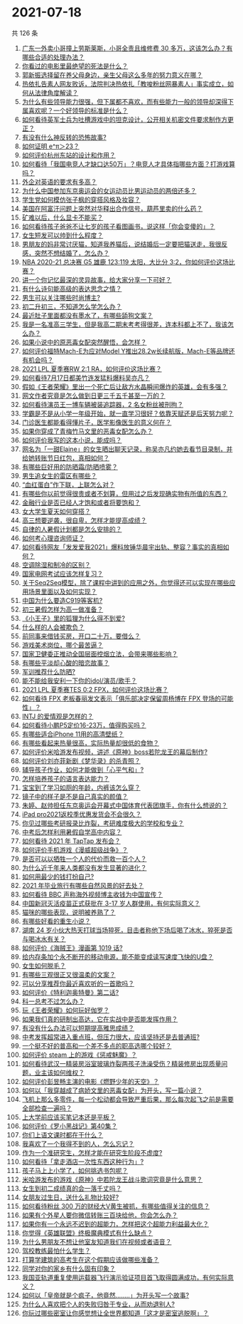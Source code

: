 # 2021-07-18

共 126 条

<!-- BEGIN -->
<!-- 最后更新时间 Sun Jul 18 2021 18:01:46 GMT+0800 (China Standard Time) -->

1. [广东一外卖小哥撞上劳斯莱斯，小哥全责且维修费 30
   多万，这该怎么办？有哪些合适的处理办法？](https://www.zhihu.com/question/472919775)
1. [你看过的电影里最绝望的死法是什么？](https://www.zhihu.com/question/26685253)
1. [郭新振选择留在养父母身边，亲生父母这么多年的努力意义在哪？](https://www.zhihu.com/question/472138910)
1. [热依扎告素人网友败诉，法院判决热依扎「教唆粉丝网暴素人」事实成立，如何从法律角度解读？](https://www.zhihu.com/question/472937891)
1. [为什么有些领导能力很强，但下属都不喜欢，而有些能力一般的领导却深得下属喜欢呢？一个好领导的标准是什么？](https://www.zhihu.com/question/470459462)
1. [如何看待英军士兵为吐槽游戏中的坦克设计，公开相关机密文件要求制作方更正？](https://www.zhihu.com/question/472908883)
1. [有没有什么神反转的恐怖故事?](https://www.zhihu.com/question/357891855)
1. [如何证明 e^π＞23？](https://www.zhihu.com/question/465861734)
1. [如何评价杭州东站的设计和作用？](https://www.zhihu.com/question/21286488)
1. [如何看待「我国电竞人才缺口达50万」？电竞人才具体指哪些方面？打游戏算吗？](https://www.zhihu.com/question/472710467)
1. [外企对英语的要求有多高？](https://www.zhihu.com/question/302390043)
1. [为什么中国参加东京奥运会的女运动员比男运动员的两倍还多？](https://www.zhihu.com/question/472194478)
1. [学生党如何模仿张子枫的穿搭风格及妆容？](https://www.zhihu.com/question/297388550)
1. [美国在阿富汗问题上突然对华释出合作信号，葫芦里卖的什么药？](https://www.zhihu.com/question/472572970)
1. [矿难以后，什么显卡不能买？](https://www.zhihu.com/question/457188655)
1. [如何看待孩子爸爸不让七岁的孩子看图画书，说这样「你会变傻的」？](https://www.zhihu.com/question/471032824)
1. [女生短发可以帅到什么程度？](https://www.zhihu.com/question/46221254)
1. [男朋友的妈非常讨厌猫，知道我养猫后，说结婚后一定要把猫送走，我很反感，突然不想结婚了，怎么办？](https://www.zhihu.com/question/458232041)
1. [NBA 2020-21 总决赛 G5 雄鹿 123:119 太阳，大比分
   3:2，你如何评价这场比赛？](https://www.zhihu.com/question/472913434)
1. [讲一个你记忆最深的灵异故事，给大家分享一下可好？](https://www.zhihu.com/question/462666384)
1. [有什么诗句能高级的表达思念之情？](https://www.zhihu.com/question/465434959)
1. [男生可以关注哪些时尚博主?](https://www.zhihu.com/question/30267174)
1. [初二升初三，不知道怎么学怎么办？](https://www.zhihu.com/question/471858579)
1. [最近肚子里面都没有墨水了，有哪些舔狗文案？](https://www.zhihu.com/question/442325192)
1. [我是一名准高三学生，但是我高二期末考考得很差，连本科都上不了，我该怎么办？](https://www.zhihu.com/question/472917558)
1. [如果小说中的原恶毒女配突然醒悟，会怎样？](https://www.zhihu.com/question/445816578)
1. [如何评价福特Mach-E为应对Model
   Y推出28.2w长续航版，Mach-E等品牌还有机会吗？](https://www.zhihu.com/question/472815772)
1. [2021 LPL 夏季赛RW 2:1 RA，如何评价这场比赛？](https://www.zhihu.com/question/472801056)
1. [如何看待7月17日都美竹连发猛料爆料吴亦凡？](https://www.zhihu.com/question/472743930)
1. [假如《王者荣耀》里出一个死亡后让敌方水晶瞬间爆炸的英雄，会有多强？](https://www.zhihu.com/question/469036260)
1. [网文作者究竟是怎么做到日更三千五千甚至一万的？](https://www.zhihu.com/question/471269766)
1. [如何看待演员王一博车辆被装追踪器，2 名女粉丝被刑拘？](https://www.zhihu.com/question/472808340)
1. [学霸是不是从小学一年级开始，就一直学习很好？依靠天赋还是后天努力呢？](https://www.zhihu.com/question/463736962)
1. [门诊医生都能看得懂片子，医学影像医生的意义何在？](https://www.zhihu.com/question/468765533)
1. [如果你穿成了青梅竹马文里的恶毒女配怎么办？](https://www.zhihu.com/question/397987454)
1. [如何评价我写的这本小说，能成吗？](https://www.zhihu.com/question/472786466)
1. [网名为「一甜Elaine」的女生晒出聊天记录，称吴亦凡约她去看节目录制，并给她转账节日红包，真相如何？](https://www.zhihu.com/question/472725599)
1. [有哪些巨好用的防晒霜/防晒喷雾？](https://www.zhihu.com/question/268591519)
1. [男生追女生的雷区有哪些？](https://www.zhihu.com/question/366375304)
1. [“血红蛋白”作下联，上联怎么对？](https://www.zhihu.com/question/471731418)
1. [有哪些你以前觉得很贵或者不划算，但用过之后发现确实物有所值的东西？](https://www.zhihu.com/question/20785236)
1. [金融行业是否已经人才饱和或者将要饱和？](https://www.zhihu.com/question/267950320)
1. [女大学生夏天如何穿搭？](https://www.zhihu.com/question/457293567)
1. [高三想要逆袭，很自卑，怎样才能提高成绩？](https://www.zhihu.com/question/472875663)
1. [自律的人暑假计划都是怎么安排的？](https://www.zhihu.com/question/472748290)
1. [如何考心理咨询师证？](https://www.zhihu.com/question/34427121)
1. [如何看待网友「发发爱我2021」爆料放锤华晨宇出轨、整容？事实的真相如何？](https://www.zhihu.com/question/472603288)
1. [空调除湿和制冷的区别？](https://www.zhihu.com/question/30879409)
1. [国家电网考试应该怎样复习？](https://www.zhihu.com/question/53664442)
1. [关于Seq2Seq模型，除了课程中讲到的应用之外，你觉得还可以实现在哪些应用场景里面以及如何实现？](https://www.zhihu.com/question/472325766)
1. [中国为什么要造C919等客机?](https://www.zhihu.com/question/384802353)
1. [初三暑假怎样为高一做准备？](https://www.zhihu.com/question/284199799)
1. [《小王子》里的狐狸为什么得不到爱?](https://www.zhihu.com/question/431240834)
1. [什么样的人会被欺负？](https://www.zhihu.com/question/460063819)
1. [前同事来借钱买房，开口二十万，要借么？](https://www.zhihu.com/question/471426283)
1. [游戏美术岗位，哪个最苦逼？](https://www.zhihu.com/question/356482357)
1. [国家卫健委正推动全国层面控烟立法，会带来哪些影响？](https://www.zhihu.com/question/472532128)
1. [有哪些平淡却心酸的暗恋故事？](https://www.zhihu.com/question/303487786)
1. [军训推荐什么防晒?](https://www.zhihu.com/question/336876231)
1. [能不能给我安利一下你的idol/演员/歌手？](https://www.zhihu.com/question/451642452)
1. [2021 LPL 夏季赛TES 0:2 FPX，如何评价这场比赛？](https://www.zhihu.com/question/472842082)
1. [如何看待 FPX 老板春丽发文表示「俱乐部决定保留周杨博在 FPX
   登场的可能性」？](https://www.zhihu.com/question/472601397)
1. [INTJ 的爱情观是怎样的？](https://www.zhihu.com/question/25282644)
1. [如何看待小鹏P5定价16-23万，值得购买吗？](https://www.zhihu.com/question/472732035)
1. [有哪些适合iPhone 11用的高清壁纸？](https://www.zhihu.com/question/354194570)
1. [有哪些看起来热量很高，实际热量却很低的食物？](https://www.zhihu.com/question/359675190)
1. [如何评价米哈游发布视频，讲述《原神》boss若陀龙王的幕后制作?](https://www.zhihu.com/question/472619596)
1. [如何评价刘亦菲新剧《梦华录》的杀青照？](https://www.zhihu.com/question/470176416)
1. [辅导孩子作业，如何才能做到「心平气和」?](https://www.zhihu.com/question/461126046)
1. [怎样培养孩子的语言表达能力？](https://www.zhihu.com/question/360715709)
1. [宝宝到了学习如厕的年龄，内裤该怎么穿？](https://www.zhihu.com/question/469079593)
1. [镜子中的样子是不是自己真实的颜值？](https://www.zhihu.com/question/458577474)
1. [朱婷、赵帅担任东京奥运会开幕式中国体育代表团旗手，你有什么想说的？](https://www.zhihu.com/question/472876558)
1. [iPad pro2021返校季优惠发货会不会很久？](https://www.zhihu.com/question/468740569)
1. [你见过哪些考研报录比炸裂，考研难度极大的学校和专业？](https://www.zhihu.com/question/449575589)
1. [中考后怎样利用暑假自学高中内容？](https://www.zhihu.com/question/61514103)
1. [如何看待 2021 年 TapTap 发布会？](https://www.zhihu.com/question/472833150)
1. [如何评价手机游戏《漫威超级战争》？](https://www.zhihu.com/question/472389426)
1. [是否可以以牺牲一个人的代价而救一百个人？](https://www.zhihu.com/question/38756276)
1. [为什么近千年来人类都没有发生显著的进化？](https://www.zhihu.com/question/32004935)
1. [如何用最少的钱打扮自己?](https://www.zhihu.com/question/443604419)
1. [2021 年毕业旅行有哪些自然风景的好去处？](https://www.zhihu.com/question/466380056)
1. [如何看待 BBC 声称海外视频博主收钱为中国宣传？](https://www.zhihu.com/question/472575752)
1. [中国新冠灭活疫苗正式获批在 3-17 岁人群使用，有何实际意义？](https://www.zhihu.com/question/472628051)
1. [猫咪的哪些表现，说明被养熟了？](https://www.zhihu.com/question/436001372)
1. [有哪些好看的重生小说？](https://www.zhihu.com/question/314228140)
1. [湖南 24
   岁小伙大热天打球当场猝死，目击者称他下场后喝了冰水，猝死是否与喝冰水有关？](https://www.zhihu.com/question/472510464)
1. [如何评价《海贼王》漫画第 1019 话?](https://www.zhihu.com/question/472047505)
1. [给内存条加个永不断开的移动电源，能不能变成读写速度飞快的U盘？](https://www.zhihu.com/question/417862977)
1. [女生如何脱毛？](https://www.zhihu.com/question/27899764)
1. [有哪些三观很正又很温柔的文案？](https://www.zhihu.com/question/458254625)
1. [可以分享推荐你最近喜欢听的一首歌吗？](https://www.zhihu.com/question/471940303)
1. [如何评价《特利迦奥特曼》第二话?](https://www.zhihu.com/question/472705374)
1. [科一总考不过怎么办？](https://www.zhihu.com/question/452337875)
1. [玩《王者荣耀》如何玩好伽罗？](https://www.zhihu.com/question/296635043)
1. [如果我们真的研制出高达，它在实战中是否能发挥作用？](https://www.zhihu.com/question/34574310)
1. [有没有什么办法可以短期提高雅思成绩？](https://www.zhihu.com/question/428867238)
1. [中考发挥超常进入重点班，但压力很大，应该坚持还是去普通班?](https://www.zhihu.com/question/470984502)
1. [一个挺不好的普高和一个差不多点的职高选哪个较好？](https://www.zhihu.com/question/471327805)
1. [如何评价 steam 上的游戏《惩戒魅魔》？](https://www.zhihu.com/question/470834895)
1. [如何看待武汉一精装房浴室玻璃炸裂两孩子洗澡受伤？精装修房出现质量问题，业主该如何维权？](https://www.zhihu.com/question/472324813)
1. [如何评价彭昱畅主演的电影《燃野少年的天空》？](https://www.zhihu.com/question/472571861)
1. [如何以「我穿越成了病娇文里的恶毒女配」为开头，写一篇小说？](https://www.zhihu.com/question/463353580)
1. [飞机上那么多零件，每一个松动都会导致严重后果，那么每次起飞之前是需要全部检查一遍吗？](https://www.zhihu.com/question/463612668)
1. [上大学前应该买笔记本还是平板？](https://www.zhihu.com/question/464539314)
1. [如何评价《罗小黑战记》第40集？](https://www.zhihu.com/question/472736812)
1. [你们上语文课时都在干什么？](https://www.zhihu.com/question/360741477)
1. [我喜欢了一个我得不到的人，怎么忘记？](https://www.zhihu.com/question/471622071)
1. [作为一个准研究生，怎样才能在研究生阶段不虚度?](https://www.zhihu.com/question/326709421)
1. [如何看待「拿走酒店一次性东西这种行为」?](https://www.zhihu.com/question/465504404)
1. [孩子马上上小学了，如何挑选书包呢？](https://www.zhihu.com/question/463860330)
1. [米哈游发布的游戏《原神》中若陀龙王战斗歌词究竟是什么意思？](https://www.zhihu.com/question/472544913)
1. [女生到初二成绩真的会一落千丈吗？](https://www.zhihu.com/question/472660065)
1. [女朋友过生日，送什么礼物比较好?](https://www.zhihu.com/question/451397123)
1. [如何看待粉丝 300 万的财经大V黄生被抓，有哪些值得关注的信息？](https://www.zhihu.com/question/472548624)
1. [如果有个外星人要你微信转账三百块给他，你会怎么办？](https://www.zhihu.com/question/472127049)
1. [如果你有一个永远不迟到的超能力，怎样把这个超能力利益最大化？](https://www.zhihu.com/question/472290280)
1. [你觉得《英雄联盟》终极魔典模式有什么缺点？](https://www.zhihu.com/question/471787416)
1. [为什么男朋友不想让他室友知道我们在视频或者语音？](https://www.zhihu.com/question/465047050)
1. [驾校教练最怕什么学生？](https://www.zhihu.com/question/453063198)
1. [打算学建筑的高考生在这个假期应该做哪些准备？](https://www.zhihu.com/question/470998634)
1. [同学对你的家乡有什么固有印象？](https://www.zhihu.com/question/470885890)
1. [我国亚轨道重复使用运载器飞行演示验证项目首飞取得圆满成功，有何实际意义？](https://www.zhihu.com/question/472628158)
1. [如何以「皇帝就是个疯子，他竟然........」为开头写一个故事?](https://www.zhihu.com/question/428181470)
1. [为什么人喜欢把个人的失败归咎于专业，从而劝退别人?](https://www.zhihu.com/question/471410274)
1. [你玩过哪些密室让你感觉想让全世界都知道「这才是密室逃脱啊」？](https://www.zhihu.com/question/319279638)

<!-- END -->
